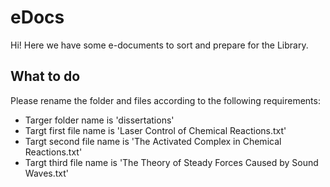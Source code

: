 # eDocs

Hi! Here we have some e-documents to sort and prepare for the Library.

## What to do

Please rename the folder and files according to the following requirements:

* Targer folder name is 'dissertations'
* Targt first file name is 'Laser Control of Chemical Reactions.txt'
* Targt second file name is 'The Activated Complex in Chemical Reactions.txt'
* Targt third file name is 'The Theory of Steady Forces Caused by Sound Waves.txt'
